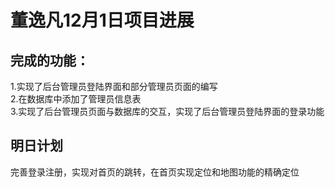 # 董逸凡12月1日项目进展


## 完成的功能：

1.实现了后台管理员登陆界面和部分管理员页面的编写<br/>
2.在数据库中添加了管理员信息表<br/>
3.实现了后台管理员页面与数据库的交互，实现了后台管理员登陆界面的登录功能<br/>


## 明日计划  
完善登录注册，实现对首页的跳转，在首页实现定位和地图功能的精确定位
